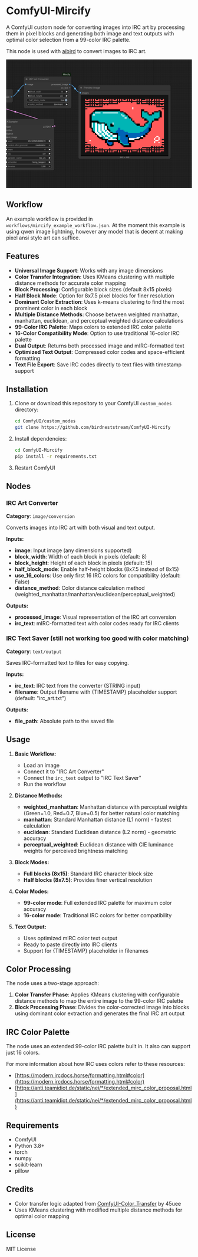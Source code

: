 # ComfyUI-Mircify

A ComfyUI custom node for converting images into IRC art by processing them in pixel blocks and generating both image and text outputs with optimal color selection from a 99-color IRC palette.

This node is used with [aibird](https://github.com/birdneststream/aibird) to convert images to IRC art.

![Workflow Example](workflows/screenshot.png)

## Workflow

An example workflow is provided in `workflows/mircify_example_workflow.json`. At the moment this example is using qwen image lightning, however any model that is decent at making pixel ansi style art can suffice.

## Features

- **Universal Image Support**: Works with any image dimensions
- **Color Transfer Integration**: Uses KMeans clustering with multiple distance methods for accurate color mapping
- **Block Processing**: Configurable block sizes (default 8x15 pixels)
- **Half Block Mode**: Option for 8x7.5 pixel blocks for finer resolution
- **Dominant Color Extraction**: Uses k-means clustering to find the most prominent color in each block
- **Multiple Distance Methods**: Choose between weighted manhattan, manhattan, euclidean, and perceptual weighted distance calculations
- **99-Color IRC Palette**: Maps colors to extended IRC color palette
- **16-Color Compatibility Mode**: Option to use traditional 16-color IRC palette
- **Dual Output**: Returns both processed image and mIRC-formatted text
- **Optimized Text Output**: Compressed color codes and space-efficient formatting
- **Text File Export**: Save IRC codes directly to text files with timestamp support

## Installation

1. Clone or download this repository to your ComfyUI `custom_nodes` directory:
   ```bash
   cd ComfyUI/custom_nodes
   git clone https://github.com/birdneststream/ComfyUI-Mircify
   ```

2. Install dependencies:
   ```bash
   cd ComfyUI-Mircify
   pip install -r requirements.txt
   ```

3. Restart ComfyUI

## Nodes

### IRC Art Converter
**Category**: `image/conversion`

Converts images into IRC art with both visual and text output.

**Inputs:**
- **image**: Input image (any dimensions supported)
- **block_width**: Width of each block in pixels (default: 8)
- **block_height**: Height of each block in pixels (default: 15)
- **half_block_mode**: Enable half-height blocks (8x7.5 instead of 8x15)
- **use_16_colors**: Use only first 16 IRC colors for compatibility (default: False)
- **distance_method**: Color distance calculation method (weighted_manhattan/manhattan/euclidean/perceptual_weighted)

**Outputs:**
- **processed_image**: Visual representation of the IRC art conversion
- **irc_text**: mIRC-formatted text with color codes ready for IRC clients

### IRC Text Saver (still not working too good with color matching)
**Category**: `text/output`

Saves IRC-formatted text to files for easy copying.

**Inputs:**
- **irc_text**: IRC text from the converter (STRING input)
- **filename**: Output filename with {TIMESTAMP} placeholder support (default: "irc_art.txt")

**Outputs:**
- **file_path**: Absolute path to the saved file

## Usage

1. **Basic Workflow:**
   - Load an image
   - Connect it to "IRC Art Converter"
   - Connect the `irc_text` output to "IRC Text Saver"
   - Run the workflow

2. **Distance Methods:**
   - **weighted_manhattan**: Manhattan distance with perceptual weights (Green=1.0, Red=0.7, Blue=0.5) for better natural color matching
   - **manhattan**: Standard Manhattan distance (L1 norm) - fastest calculation
   - **euclidean**: Standard Euclidean distance (L2 norm) - geometric accuracy
   - **perceptual_weighted**: Euclidean distance with CIE luminance weights for perceived brightness matching

3. **Block Modes:**
   - **Full blocks (8x15)**: Standard IRC character block size
   - **Half blocks (8x7.5)**: Provides finer vertical resolution

4. **Color Modes:**
   - **99-color mode**: Full extended IRC palette for maximum color accuracy
   - **16-color mode**: Traditional IRC colors for better compatibility

5. **Text Output:**
   - Uses optimized mIRC color text output
   - Ready to paste directly into IRC clients
   - Support for {TIMESTAMP} placeholder in filenames

## Color Processing

The node uses a two-stage approach:

1. **Color Transfer Phase**: Applies KMeans clustering with configurable distance methods to map the entire image to the 99-color IRC palette
2. **Block Processing Phase**: Divides the color-corrected image into blocks using dominant color extraction and generates the final IRC art output

## IRC Color Palette

The node uses an extended 99-color IRC palette built in. It also can support just 16 colors.

For more information about how IRC uses colors refer to these resources:

- [https://modern.ircdocs.horse/formatting.html#color](https://modern.ircdocs.horse/formatting.html#color)
- [https://anti.teamidiot.de/static/nei/*/extended_mirc_color_proposal.html](https://anti.teamidiot.de/static/nei/*/extended_mirc_color_proposal.html)

## Requirements

- ComfyUI
- Python 3.8+
- torch
- numpy
- scikit-learn
- pillow

## Credits

- Color transfer logic adapted from [ComfyUI-Color_Transfer](https://github.com/45uee/ComfyUI-Color_Transfer) by 45uee
- Uses KMeans clustering with modified multiple distance methods for optimal color mapping

## License

MIT License